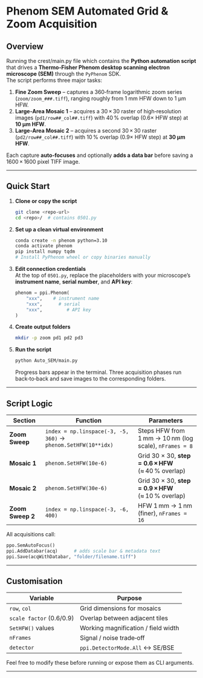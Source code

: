 # Phenom SEM Automated Grid & Zoom Acquisition

## Overview
Running the crest/main.py file which contains the **Python automation script** that drives a **Thermo‑Fisher Phenom desktop scanning electron microscope (SEM)** through the `PyPhenom` SDK.  
The script performs three major tasks:

1. **Fine Zoom Sweep** – captures a 360‑frame logarithmic zoom series (`zoom/zoom_###.tiff`), ranging roughly from 1 mm HFW down to 1 µm HFW.  
2. **Large‑Area Mosaic 1** – acquires a 30 × 30 raster of high‑resolution images (`pd1/row##_col##.tiff`) with 40 % overlap (0.6× HFW step) at **10 µm HFW**.  
3. **Large‑Area Mosaic 2** – acquires a second 30 × 30 raster (`pd2/row##_col##.tiff`) with 10 % overlap (0.9× HFW step) at **30 µm HFW**.

Each capture **auto‑focuses** and optionally **adds a data bar** before saving a 1600 × 1600 pixel TIFF image.

---

## Quick Start

1. **Clone or copy the script**

   ```bash
   git clone <repo-url>
   cd <repo>/  # contains 0501.py
   ```

2. **Set up a clean virtual environment**

   ```bash
   conda create -n phenom python=3.10
   conda activate phenom
   pip install numpy tqdm
   # Install PyPhenom wheel or copy binaries manually
   ```

3. **Edit connection credentials**  
   At the top of `0501.py`, replace the placeholders with your microscope’s **instrument name**, **serial number**, and **API key**:

   ```python
   phenom = ppi.Phenom(
       "xxx",    # instrument name
       "xxx",      # serial
       "xxx",         # API key
   )
   ```

4. **Create output folders**

   ```bash
   mkdir -p zoom pd1 pd2 pd3
   ```

5. **Run the script**

   ```bash
   python Auto_SEM/main.py
   ```

   Progress bars appear in the terminal. Three acquisition phases run back‑to‑back and save images to the corresponding folders.

---

## Script Logic

| Section | Function | Parameters |
|---------|----------|------------|
| **Zoom Sweep** | `index = np.linspace(-3, -5, 360)` → `phenom.SetHFW(10**idx)` | Steps HFW from 1 mm → 10 nm (log scale), `nFrames = 8` |
| **Mosaic 1** | `phenom.SetHFW(10e-6)` | Grid 30 × 30, **step = 0.6 × HFW** (≈ 40 % overlap) |
| **Mosaic 2** | `phenom.SetHFW(30e-6)` | Grid 30 × 30, **step = 0.9 × HFW** (≈ 10 % overlap) |
| **Zoom Sweep 2** | `index = np.linspace(-3, -6, 400)` | HFW 1 mm → 1 nm (finer), `nFrames = 16` |

All acquisitions call:

```python
ppo.SemAutoFocus()
ppi.AddDatabar(acq)      # adds scale bar & metadata text
ppi.Save(acqWithDatabar, "folder/filename.tiff")
```

---

## Customisation

| Variable                | Purpose                                 |
|-------------------------|-----------------------------------------|
| `row`, `col`            | Grid dimensions for mosaics             |
| `scale factor` (0.6/0.9)| Overlap between adjacent tiles          |
| `SetHFW()` values       | Working magnification / field width     |
| `nFrames`               | Signal / noise trade‑off                |
| `detector`              | `ppi.DetectorMode.All` ↔ SE/BSE         |

Feel free to modify these before running or expose them as CLI arguments.

---

